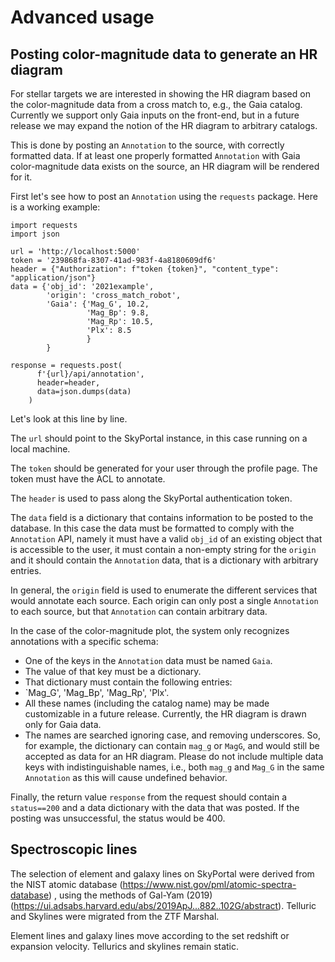 # Advanced usage

## Posting color-magnitude data to generate an HR diagram

For stellar targets we are interested in showing the HR diagram
based on the color-magnitude data from a cross match to, e.g., the Gaia catalog.
Currently we support only Gaia inputs on the front-end,
but in a future release we may expand the notion of the HR diagram
to arbitrary catalogs.

This is done by posting an `Annotation` to the source, with correctly formatted data.
If at least one properly formatted `Annotation` with Gaia color-magnitude data
exists on the source, an HR diagram will be rendered for it.

First let's see how to post an `Annotation` using the `requests` package.
Here is a working example:

```
import requests
import json

url = 'http://localhost:5000'
token = '239868fa-8307-41ad-983f-4a8180609df6'
header = {"Authorization": f"token {token}", "content_type": "application/json"}
data = {'obj_id': '2021example',
        'origin': 'cross_match_robot',
        'Gaia': {'Mag_G', 10.2,
                 'Mag_Bp': 9.8,
                 'Mag_Rp': 10.5,
                 'Plx': 8.5
                 }
        }

response = requests.post(
      f'{url}/api/annotation',
      header=header,
      data=json.dumps(data)
    )

```

Let's look at this line by line.

The `url` should point to the SkyPortal instance,
in this case running on a local machine.

The `token` should be generated for your user
through the profile page.
The token must have the ACL to annotate.

The `header` is used to pass along the SkyPortal authentication token.

The `data` field is a dictionary that contains
information to be posted to the database.
In this case the data must be formatted
to comply with the `Annotation` API,
namely it must have a valid `obj_id`
of an existing object that is accessible to the user,
it must contain a non-empty string for the `origin`
and it should contain the `Annotation` data,
that is a dictionary with arbitrary entries.

In general, the `origin` field is used to
enumerate the different services that would
annotate each source.
Each origin can only post a single `Annotation`
to each source, but that `Annotation` can contain arbitrary data.

In the case of the color-magnitude plot,
the system only recognizes annotations
with a specific schema:
- One of the keys in the `Annotation` data must be named `Gaia`.
- The value of that key must be a dictionary.
- That dictionary must contain the following entries:
- `Mag_G', 'Mag_Bp', 'Mag_Rp', 'Plx'.
- All these names (including the catalog name) may be made customizable
  in a future release. Currently, the HR diagram is drawn only for Gaia data.
- The names are searched ignoring case, and removing underscores.
  So, for example, the dictionary can contain `mag_g` or `MagG`,
  and would still be accepted as data for an HR diagram.
  Please do not include multiple data keys with indistinguishable names,
  i.e., both `mag_g` and `Mag_G` in the same `Annotation` as this will
  cause undefined behavior.

Finally, the return value `response` from the request
should contain a `status==200` and a data dictionary
with the data that was posted.
If the posting was unsuccessful,
the status would be 400.



## Spectroscopic lines

The selection of element and galaxy lines on SkyPortal were derived from the NIST atomic database (<https://www.nist.gov/pml/atomic-spectra-database>) , using the methods of Gal-Yam (2019) (<https://ui.adsabs.harvard.edu/abs/2019ApJ...882..102G/abstract>). 
Telluric and Skylines were migrated from the ZTF Marshal. 

Element lines and galaxy lines move according to the set redshift or expansion velocity. Tellurics and skylines remain static.